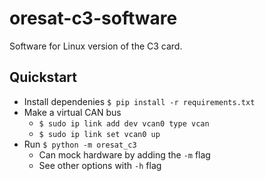 # oresat-c3-software

Software for Linux version of the C3 card.

## Quickstart

- Install dependenies `$ pip install -r requirements.txt`
- Make a virtual CAN bus
  - `$ sudo ip link add dev vcan0 type vcan`
  - `$ sudo ip link set vcan0 up`
- Run `$ python -m oresat_c3`
  - Can mock hardware by adding the `-m` flag
  - See other options with `-h` flag
